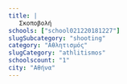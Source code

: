 ```yaml
---
title: |
   Σκοποβολή
schools: ["school021220181227"]
slugSubcategory: "shooting"
category: "Αθλητισμός"
slugCategory: "athlitismos"
schoolscount: "1"
city: "Αθήνα"
---
```


